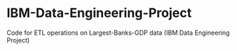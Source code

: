 # IBM-Data-Engineering-Project
Code for ETL operations on Largest-Banks-GDP data (IBM Data Engineering Project)
